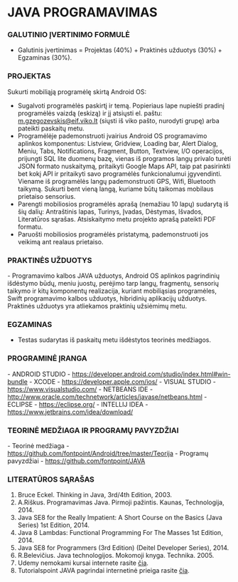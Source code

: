 # JAVA PROGRAMAVIMAS

<h3>GALUTINIO ĮVERTINIMO FORMULĖ</h3>
<ul>
<li>Galutinis įvertinimas = Projektas (40%) + Praktinės užduotys (30%) + Egzaminas (30%).</li>
</ul>

<h3>PROJEKTAS</h3>  

Sukurti mobiliąją programėlę skirtą Android OS:
- Sugalvoti programėlės paskirtį ir temą. Popieriaus lape nupiešti pradinį programėlės vaizdą (eskizą) ir jį atsiųsti el. paštu: m.gzegozevskis@eif.viko.lt (siųsti iš viko pašto, nurodyti grupę) arba pateikti paskaitų metu.
- Programėlėje pademonstruoti įvairius Android OS programavimo aplinkos komponentus: Listview, Gridview, Loading bar, Alert Dialog, Meniu, Tabs, Notifications, Fragment, Button, Textview, I/O operacijos, prijungti SQL lite duomenų bazę, vienas iš programos langų privalo turėti JSON formato nuskaitymą, pritaikyti Google Maps API, taip pat pasirinkti bet kokį API ir pritaikyti savo programėlės funkcionalumui įgyvendinti. Viename iš programėlės langų pademonstruoti GPS, Wifi, Bluetooth taikymą. Sukurti bent vieną langą, kuriame būtų taikomas mobilaus prietaiso sensorius. 
- Parengti mobiliosios programėlės aprašą (nemažiau 10 lapų) sudarytą iš šių dalių: Antraštinis lapas, Turinys, Įvadas, Dėstymas, Išvados, Literatūros sąrašas. Atsiskaitymo metu projekto aprašą pateikti PDF formatu.
- Paruošti mobiliosios programėlės pristatymą, pademonstruoti jos veikimą ant realaus prietaiso.  

<h3>PRAKTINĖS UŽDUOTYS</h3>
- Programavimo kalbos JAVA užduotys, Android OS aplinkos pagrindinių išdėstymo būdų, meniu juostų, perėjimo tarp langų, fragmentų, sensorių taikymo ir kitų komponentų realizacija, kuriant mobiliąsias programėles, Swift programavimo kalbos užduotys, hibridinių aplikacijų užduotys. Praktinės užduotys yra atliekamos praktinių užsiėmimų metu.

<h3>EGZAMINAS</h3>

- Testas sudarytas iš paskaitų metu išdėstytos teorinės medžiagos.   

<h3>PROGRAMINĖ ĮRANGA</h3>
- ANDROID STUDIO - <a href="https://developer.android.com/studio/index.html#win-bundle">https://developer.android.com/studio/index.html#win-bundle</a>
- XCODE - <a href="https://developer.apple.com/ios/">https://developer.apple.com/ios/</a>
- VISUAL STUDIO - <a href="https://www.visualstudio.com/">https://www.visualstudio.com/</a>
- NETBEANS IDE - <a href="http://www.oracle.com/technetwork/articles/javase/jdk-netbeans-jsp-142931.html">http://www.oracle.com/technetwork/articles/javase/netbeans.html</a> 
- ECLIPSE - <a href="https://eclipse.org/">https://eclipse.org/</a>
- INTELLIJ IDEA - <a href="https://www.jetbrains.com/idea/download/"> https://www.jetbrains.com/idea/download/</a> 


<h3>TEORINĖ MEDŽIAGA IR PROGRAMŲ PAVYZDŽIAI</h3>
- Teorinė medžiaga - <a href="https://github.com/fontpoint/Android/tree/master/Teorija">https://github.com/fontpoint/Android/tree/master/Teorija</a>
- Programų pavyzdžiai - <a href="https://github.com/fontpoint/JAVA">https://github.com/fontpoint/JAVA</a>
<h3>LITERATŪROS SĄRAŠAS</h3>

1. Bruce Eckel. Thinking in Java, 3rd/4th Edition, 2003. 
2. A.Riškus. Programavimas Java. Pirmoji pažintis. Kaunas, Technologija, 2014. 
3. Java SE8 for the Really Impatient: A Short Course on the Basics (Java Series) 1st Edition, 2014. 
4. Java 8 Lambdas: Functional Programming For The Masses 1st Edition, 2014. 
5. Java SE8 for Programmers (3rd Edition) (Deitel Developer Series), 2014. 
6. R.Belevičius. Java technologijos. Mokomoji knyga. Technika. 2005. 
7. Udemy nemokami kursai internete rasite <a href="https://www.udemy.com/">čia</a>.
8. Tutorialspoint JAVA pagrindai internetinė prieiga rasite <a href="http://www.tutorialspoint.com/java/">čia</a>.
